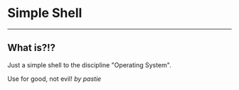 # Simple Shell

----
## What is?!?

Just a simple shell to the discipline "Operating System".

Use for good, not evil! *by pastie*
